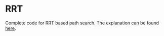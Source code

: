 # RRT
Complete code for RRT based path search. The explanation can be found [here](https://journals.sagepub.com/doi/abs/10.1177/0278364911406761). 
